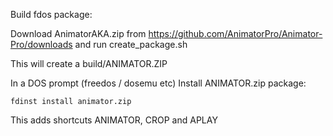 Build fdos package:

Download AnimatorAKA.zip from https://github.com/AnimatorPro/Animator-Pro/downloads and run create_package.sh

This will create a build/ANIMATOR.ZIP


In a DOS prompt (freedos / dosemu etc) Install ANIMATOR.zip package:

```fdinst install animator.zip```

This adds shortcuts ANIMATOR, CROP and APLAY
